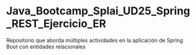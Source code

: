 # Java_Bootcamp_Splai_UD25_Spring_REST_Ejercicio_ER
Repositorio que aborda múltiples actividades en la aplicación de Spring Boot con entidades relacionales
